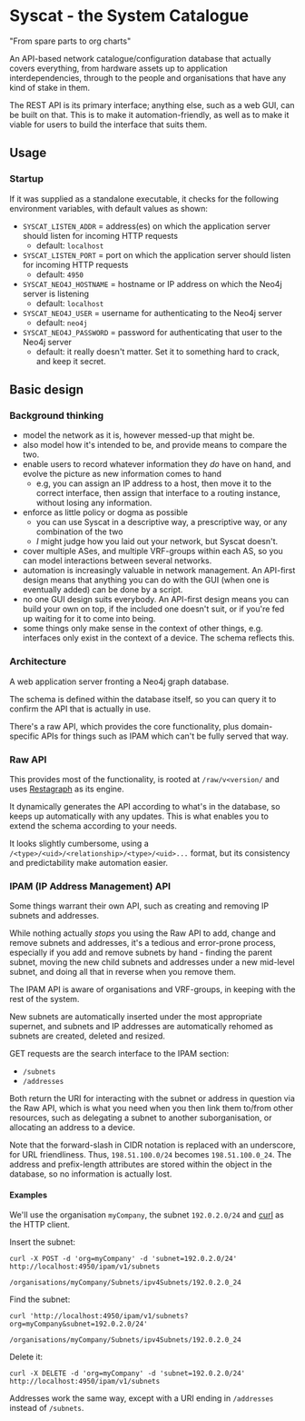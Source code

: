 # Syscat - the System Catalogue

"From spare parts to org charts"

An API-based network catalogue/configuration database that actually covers everything, from hardware assets up to application interdependencies, through to the people and organisations that have any kind of stake in them.

The REST API is its primary interface; anything else, such as a web GUI, can be built on that. This is to make it automation-friendly, as well as to make it viable for users to build the interface that suits them.


## Usage

### Startup

If it was supplied as a standalone executable, it checks for the following environment variables, with default values as shown:

- `SYSCAT_LISTEN_ADDR` = address(es) on which the application server should listen for incoming HTTP requests
    - default: `localhost`
- `SYSCAT_LISTEN_PORT` = port on which the application server should listen for incoming HTTP requests
    - default: `4950`
- `SYSCAT_NEO4J_HOSTNAME` = hostname or IP address on which the Neo4j server is listening
    - default: `localhost`
- `SYSCAT_NEO4J_USER` = username for authenticating to the Neo4j server
    - default: `neo4j`
- `SYSCAT_NEO4J_PASSWORD` = password for authenticating that user to the Neo4j server
    - default: it really doesn't matter. Set it to something hard to crack, and keep it secret.


## Basic design

### Background thinking

- model the network as it is, however messed-up that might be.
- also model how it's intended to be, and provide means to compare the two.
- enable users to record whatever information they _do_ have on hand, and evolve the picture as new information comes to hand
    - e.g, you can assign an IP address to a host, then move it to the correct interface, then assign that interface to a routing instance, without losing any information.
- enforce as little policy or dogma as possible
    - you can use Syscat in a descriptive way, a prescriptive way, or any combination of the two
    - _I_ might judge how you laid out your network, but Syscat doesn't.
- cover multiple ASes, and multiple VRF-groups within each AS, so you can model interactions between several networks.
- automation is increasingly valuable in network management. An API-first design means that anything you can do with the GUI (when one is eventually added) can be done by a script.
- no one GUI design suits everybody. An API-first design means you can build your own on top, if the included one doesn't suit, or if you're fed up waiting for it to come into being.
- some things only make sense in the context of other things, e.g. interfaces only exist in the context of a device. The schema reflects this.

### Architecture

A web application server fronting a Neo4j graph database.

The schema is defined within the database itself, so you can query it to confirm the API that is actually in use.

There's a raw API, which provides the core functionality, plus domain-specific APIs for things such as IPAM which can't be fully served that way.


### Raw API

This provides most of the functionality, is rooted at `/raw/v<version/` and uses [Restagraph](https://github.com/equill/restagraph) as its engine.

It dynamically generates the API according to what's in the database, so keeps up automatically with any updates. This is what enables you to extend the schema according to your needs.

It looks slightly cumbersome, using a `/<type>/<uid>/<relationship>/<type>/<uid>...` format, but its consistency and predictability make automation easier.


### IPAM (IP Address Management) API

Some things warrant their own API, such as creating and removing IP subnets and addresses.

While nothing actually _stops_ you using the Raw API to add, change and remove subnets and addresses, it's a tedious and error-prone process, especially if you add and remove subnets by hand - finding the parent subnet, moving the new child subnets and addresses under a new mid-level subnet, and doing all that in reverse when you remove them.

The IPAM API is aware of organisations and VRF-groups, in keeping with the rest of the system.

New subnets are automatically inserted under the most appropriate supernet, and subnets and IP addresses are automatically rehomed as subnets are created, deleted and resized.

GET requests are the search interface to the IPAM section:

- `/subnets`
- `/addresses`

Both return the URI for interacting with the subnet or address in question via the Raw API, which is what you need when you then link them to/from other resources, such as delegating a subnet to another suborganisation, or allocating an address to a device.

Note that the forward-slash in CIDR notation is replaced with an underscore, for URL friendliness. Thus, `198.51.100.0/24` becomes `198.51.100.0_24`. The address and prefix-length attributes are stored within the object in the database, so no information is actually lost.

#### Examples

We'll use the organisation `myCompany`, the subnet `192.0.2.0/24` and [curl](https://curl.haxx.se/) as the HTTP client.

Insert the subnet:
```
curl -X POST -d 'org=myCompany' -d 'subnet=192.0.2.0/24' http://localhost:4950/ipam/v1/subnets

/organisations/myCompany/Subnets/ipv4Subnets/192.0.2.0_24
```

Find the subnet:
```
curl 'http://localhost:4950/ipam/v1/subnets?org=myCompany&subnet=192.0.2.0/24'

/organisations/myCompany/Subnets/ipv4Subnets/192.0.2.0_24
```

Delete it:
```
curl -X DELETE -d 'org=myCompany' -d 'subnet=192.0.2.0/24' http://localhost:4950/ipam/v1/subnets
```

Addresses work the same way, except with a URI ending in `/addresses` instead of `/subnets`.
